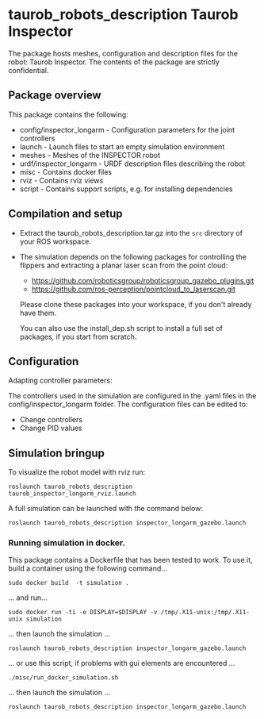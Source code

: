 # taurob_robots_description Taurob Inspector

The package hosts meshes, configuration and description files for the robot: Taurob Inspector. The contents of the package are strictly confidential.

## Package overview

This package contains the following:

* config/inspector_longarm - Configuration parameters for the joint controllers
* launch - Launch files to start an empty simulation environment
* meshes - Meshes of the INSPECTOR robot
* urdf/inspector_longarm - URDF description files describing the robot
* misc - Contains docker files
* rviz - Contains rviz views
* script - Contains support scripts, e.g. for installing dependencies

## Compilation and setup

* Extract the taurob_robots_description.tar.gz into the `src` directory of your ROS workspace.

* The simulation depends on the following packages for controlling the flippers and extracting a
  planar laser scan from the point cloud:

  * https://github.com/roboticsgroup/roboticsgroup_gazebo_plugins.git
  * https://github.com/ros-perception/pointcloud_to_laserscan.git

  Please clone these packages into your workspace, if you don't already have them.

  You can also use the install_dep.sh script to install a full set of packages, if you start from scratch.

## Configuration

Adapting controller parameters:

The controllers used in the simulation are configured in the .yaml files in the config/inspector_longarm folder. The configuration files can be edited to:

* Change controllers
* Change PID values

## Simulation bringup

To visualize the robot model with rviz run:
```
roslaunch taurob_robots_description taurob_inspector_longarm_rviz.launch
```

A full simulation can be launched with the command below:
```
roslaunch taurob_robots_description inspector_longarm_gazebo.launch
```

### Running simulation in docker.

This package contains a Dockerfile that has been tested to work. To use it, build a
container using the following command...

```
sudo docker build  -t simulation .
```

... and run...

```
sudo docker run -ti -e DISPLAY=$DISPLAY -v /tmp/.X11-unix:/tmp/.X11-unix simulation
```

... then launch the simulation ...

```
roslaunch taurob_robots_description inspector_longarm_gazebo.launch
```

... or use this script, if problems with gui elements are encountered ...

```
./misc/run_docker_simulation.sh 
```

... then launch the simulation ...

```
roslaunch taurob_robots_description inspector_longarm_gazebo.launch
```
